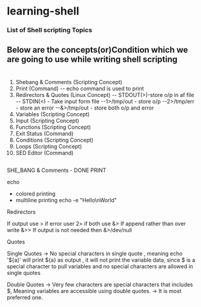 # learning-shell
### List of Shell scripting Topics
## Below are the concepts(or)Condition which we are going to use while writing shell scripting
#

1. Shebang & Comments            (Scripting Concept)
2. Print                         (Command)  -- echo command is used to print 
3. Redirectors & Quotes          (Linux Concept) 
-- STDOUT(>)-store o/p in af file 
-- STDIN(<) - Take input form file
--1>/tmp/out - store o/p 
--2>/tmp/err - store an error 
--&>/tmp/out - store both o/p and error
4. Variables                     (Scripting Concept)
5. Input                         (Scripting Concept)
6. Functions                     (Scripting Concept)
7. Exit Status                   (Command)
8. Conditions                    (Scripting Concept)
9. Loops                         (Scripting Concept)
10. SED Editor                   (Command)

##

SHE_BANG & Comments - DONE
PRINT

echo

- colored printing
- multiline printing
  echo -e "Hello\nWorld"

Redirectors

If output use >
if error user 2>
if both use &>
If append rather than over write &>>
If output is not needed then &>/dev/null 


Quotes

Single Quotes
-> No special characters in single quote , meaning echo '${a}' will print ${a} as output , it will not print the variable data, since $ is a special character to pull variables and no special characters are allowed in single quotes

Double Quotes
-> Very few characters are special characters that includes $, Meaning variables are accessible using double quotes.
-> It is most preferred one.
